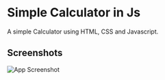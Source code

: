 # Simple Calculator in Js

A simple Calculator using HTML, CSS and Javascript.



## Screenshots

![App Screenshot](https://user-images.githubusercontent.com/10664155/150691485-12fe943f-1618-4886-9e2c-935303979e89.png)
